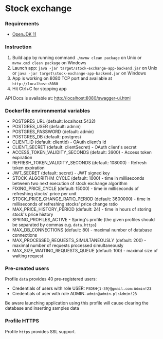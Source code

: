 # Stock exchange


### Requirements
- [OpenJDK 11](https://jdk.java.net/archive/)

### Instruction
1. Build app by running command `./mvnw clean package` on Unix or `mvnw.cmd clean package` on Windows
2. Launch app: `java -jar target/stock-exchange-app-backend.jar` on Unix or `java -jar target\stock-exchange-app-backend.jar` on Windows
3. App is working on 8080 TCP port and available at `http://localhost:8080`
4. Hit Ctrl+C for stopping app

API Docs is available at: [http://localhost:8080/swagger-ui.html](http://localhost:8080/swagger-ui.html)

### Dockerfile environmental variables

- POSTGRES_URL (default: localhost:5432)
- POSTGRES_USER (default: admin)
- POSTGRES_PASSWORD (default: admin)
- POSTGRES_DB (default: postgres)
- CLIENT_ID (default: clientId) - OAuth client's id
- CLIENT_SECRET (default: clientSecret) - OAuth client's secret
- ACCESS_TOKEN_VALIDITY_SECONDS (default: 3600) - Access token expiration
- REFRESH_TOKEN_VALIDITY_SECONDS (default: 108000) - Refresh token expiration
- JWT_SECRET (default: secret) - JWT signed key
- STOCK_ALGORITHM_CYCLE (default: 1000) - time in milliseconds between two next execution of stock exchange algorithm
- FIXING_PRICE_CYCLE (default: 15000) - time in milliseconds of refreshing stocks' price per unit
- STOCK_PRICE_CHANGE_RATIO_PERIOD (default: 3600000) - time in milliseconds of refreshing stocks' price change ratio
- MAX_PRICE_HISTORY_PERIOD (default: 24) - time in hours of storing stock's price history
- SPRING_PROFILES_ACTIVE - Spring's profile (the given profiles should be separated by commas e.g. `data,https`)
- MAX_DB_CONNECTIONS (default: 80) - maximal number of database connections
- MAX_PROCESSED_REQUESTS_SIMULTANEOUSLY (default: 200) - maximal number of requests processed simultaneously
- MAX_SIZE_WAITING_REQUESTS_QUEUE (default: 100) - maximal size of waiting request

### Pre-created users
Profile `data` provides 40 pre-registered users:
- Credentials of users with role USER: `FSDBH{1-39}@gmail.com:Admin!23`  
- Credentials of user with role ADMIN: `admin@admin.pl:Admin!23`  

Be aware launching application using this profile will cause clearing the database and inserting samples data

### Profile HTTPS
Profile `https` provides SSL support.
